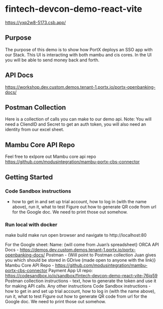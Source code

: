 # fintech-devcon-demo-react-vite

https://yxp2w8-5173.csb.app/

## Purpose
The purpose of this demo is to show how PortX deploys an SSO app with our Stack.
This UI is interacting with both mambu and cis cores.
In the UI you will be able to send money back and forth.

## API Docs
https://workshop.dev.custom.demos.tenant-1.portx.io/portx-openbanking-docs/

## Postman Collection
Here is a collection of calls you can make to our demo api.
Note: You will need a CliendID and Secret to get an auth token, you will also need an identity from our excel sheet.

## Mambu Core API Repo
Feel free to exlpore out Mambu core api repo https://github.com/modusintegration/mambu-portx-cbs-connector

## Getting Started

### Code Sandbox instructions 
- how to get in and set up trial account, how to log in (with the name above), run it, what to test
Figure out how to generate QR code from url for the Google doc.  We need to print those out somehow.

### Run local with docker
make build
make run
open browser and navigate to http://localhost:80

For the Google sheet:
Name: {will come from Juan’s spreadsheet}
ORCA API Docs - https://demos.dev.custom.demos.tenant-1.portx.io/portx-openbanking-docs/
Postman - {Will point to Postman collection Juan gives you which should be stored in GDrive (made open to anyone with the link)}
Mambu Core API Repo - https://github.com/modusintegration/mambu-portx-cbs-connector
Payment App UI repo: https://codesandbox.io/p/sandbox/fintech-devcon-demo-react-vite-76jq59
Postman collection instructions - text, how to generate the token and use it for making API calls.  Any other instructions
Code Sandbox instructions - how to get in and set up trial account, how to log in (with the name above), run it, what to test
Figure out how to generate QR code from url for the Google doc.  We need to print those out somehow.
